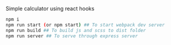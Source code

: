 Simple calculator using react hooks

```bash
npm i
npm run start (or npm start) ## To start webpack dev server
npm run build ## To build js and scss to dist folder
npm run server ## To serve through express server
```
